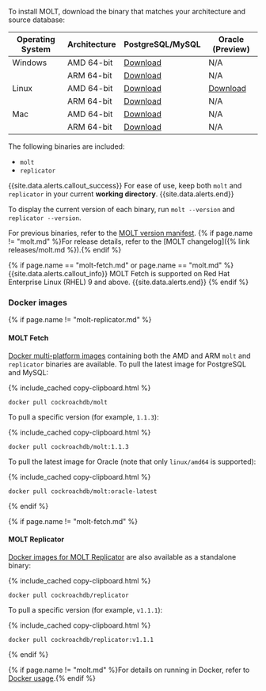 To install MOLT, download the binary that matches your architecture and source database:

| Operating System | Architecture |                                 PostgreSQL/MySQL                                |                                   Oracle (Preview)                                   |
|------------------|--------------|---------------------------------------------------------------------------------|--------------------------------------------------------------------------------------|
| Windows          | AMD 64-bit   | [Download](https://molt.cockroachdb.com/molt/cli/molt-latest.windows-amd64.tgz) | N/A                                                                                  |
|                  | ARM 64-bit   | [Download](https://molt.cockroachdb.com/molt/cli/molt-latest.windows-arm64.tgz) | N/A                                                                                  |
| Linux            | AMD 64-bit   | [Download](https://molt.cockroachdb.com/molt/cli/molt-latest.linux-amd64.tgz)   | [Download](https://molt.cockroachdb.com/molt/cli/molt-latest.linux-amd64-oracle.tgz) |
|                  | ARM 64-bit   | [Download](https://molt.cockroachdb.com/molt/cli/molt-latest.linux-arm64.tgz)   | N/A                                                                                  |
| Mac              | AMD 64-bit   | [Download](https://molt.cockroachdb.com/molt/cli/molt-latest.darwin-amd64.tgz)  | N/A                                                                                  |
|                  | ARM 64-bit   | [Download](https://molt.cockroachdb.com/molt/cli/molt-latest.darwin-arm64.tgz)  | N/A                                                                                  |

The following binaries are included:

- `molt`
- `replicator`

{{site.data.alerts.callout_success}}
For ease of use, keep both `molt` and `replicator` in your current **working directory**.
{{site.data.alerts.end}}

To display the current version of each binary, run `molt --version` and `replicator --version`.

For previous binaries, refer to the [MOLT version manifest](https://molt.cockroachdb.com/molt/cli/versions.html). {% if page.name != "molt.md" %}For release details, refer to the [MOLT changelog]({% link releases/molt.md %}).{% endif %}

{% if page.name == "molt-fetch.md" or page.name == "molt.md" %}
{{site.data.alerts.callout_info}}
MOLT Fetch is supported on Red Hat Enterprise Linux (RHEL) 9 and above.
{{site.data.alerts.end}}
{% endif %}

### Docker images

{% if page.name != "molt-replicator.md" %}
#### MOLT Fetch

[Docker multi-platform images](https://hub.docker.com/r/cockroachdb/molt/tags) containing both the AMD and ARM `molt` and `replicator` binaries are available. To pull the latest image for PostgreSQL and MySQL:

{% include_cached copy-clipboard.html %}
~~~ shell
docker pull cockroachdb/molt
~~~

To pull a specific version (for example, `1.1.3`):

{% include_cached copy-clipboard.html %}
~~~ shell
docker pull cockroachdb/molt:1.1.3
~~~

To pull the latest image for Oracle (note that only `linux/amd64` is supported):

{% include_cached copy-clipboard.html %}
~~~ shell
docker pull cockroachdb/molt:oracle-latest
~~~
{% endif %}

{% if page.name != "molt-fetch.md" %}
#### MOLT Replicator

[Docker images for MOLT Replicator](https://hub.docker.com/r/cockroachdb/replicator/tags) are also available as a standalone binary:

{% include_cached copy-clipboard.html %}
~~~ shell
docker pull cockroachdb/replicator
~~~

To pull a specific version (for example, `v1.1.1`):

{% include_cached copy-clipboard.html %}
~~~ shell
docker pull cockroachdb/replicator:v1.1.1
~~~
{% endif %}

{% if page.name != "molt.md" %}For details on running in Docker, refer to [Docker usage](#docker-usage).{% endif %}
